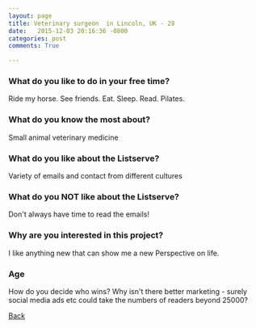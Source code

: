 ```yaml
---
layout: page
title: Veterinary surgeon  in Lincoln, UK - 28
date:   2015-12-03 20:16:36 -0800
categories: post
comments: True

---
```


### What do you like to do in your free time?
<p>Ride my horse. See friends. Eat.  Sleep. Read. Pilates. </p>

### What do you know the most about?
<p>Small animal veterinary medicine </p>

### What do you like about the Listserve?
<p>Variety of emails and contact from different cultures </p>

### What do you NOT like about the Listserve?
<p>Don't always have time to read the emails!</p>

### Why are you interested in this project?
<p>I like anything new that can show me a new
Perspective on life. </p>

### Age
<p>How do you decide who wins? Why isn't there better marketing - surely social media ads etc could take the numbers of readers beyond 25000?</p>

[Back][1]

[1]: /home/responders/all